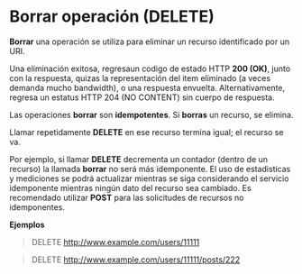 # Borrar operación (DELETE)

**Borrar** una operación se utiliza para eliminar un recurso identificado por un URI.

Una eliminación exitosa, regresaun codigo de estado HTTP **200 (OK)**, junto con la respuesta, quizas la representación del item eliminado (a veces demanda mucho bandwidth), o una respuesta envuelta. Alternativamente, regresa un estatus HTTP 204 (NO CONTENT) sin cuerpo de respuesta.

Las operaciones **borrar** son **idempotentes**. Si **borras** un recurso, se elimina.

Llamar repetidamente **DELETE** en ese recurso termina igual; el recurso se va.

Por ejemplo, si llamar **DELETE** decrementa un contador (dentro de un recurso) la llamada **borrar** no será más idemponente. El uso de estadisticas y mediciones se podrá actualizar mientras se siga considerando el servicio idemponente mientras ningún dato del recurso sea cambiado. Es recomendado utilizar **POST** para las solicitudes de recursos no idemponentes.

**Ejemplos**

> DELETE http://www.example.com/users/11111

> DELETE http://www.example.com/users/11111/posts/222